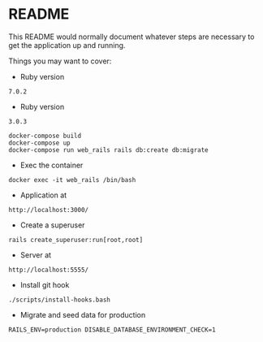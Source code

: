 # README

This README would normally document whatever steps are necessary to get the
application up and running.

Things you may want to cover:
* Ruby version
```
7.0.2
```

* Ruby version
```
3.0.3
```
```
docker-compose build
docker-compose up
docker-compose run web_rails rails db:create db:migrate
```

* Exec the container
```
docker exec -it web_rails /bin/bash
```

* Application at
```
http://localhost:3000/
```

* Create a superuser
```
rails create_superuser:run[root,root]
```

* Server at
```
http://localhost:5555/
```

* Install git hook
```
./scripts/install-hooks.bash
```

* Migrate and seed data for production
```
RAILS_ENV=production DISABLE_DATABASE_ENVIRONMENT_CHECK=1
```